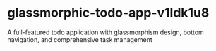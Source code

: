 # glassmorphic-todo-app-v1ldk1u8
A full-featured todo application with glassmorphism design, bottom navigation, and comprehensive task management
